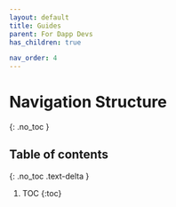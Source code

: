 ```yaml
---
layout: default
title: Guides
parent: For Dapp Devs
has_children: true

nav_order: 4
---
```

# Navigation Structure
{: .no_toc }

## Table of contents
{: .no_toc .text-delta }

1. TOC
{:toc}
